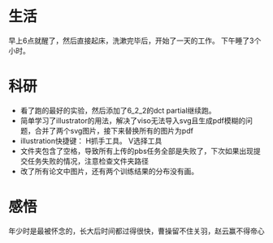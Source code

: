 # 生活
早上6点就醒了，然后直接起床，洗漱完毕后，开始了一天的工作。
下午睡了3个小时。

# 科研
- 看了跑的最好的实验，然后添加了6_2_2的dct partial继续跑。
- 简单学习了illustrator的用法，解决了viso无法导入svg且生成pdf模糊的问题，合并了两个svg图片，接下来替换所有的图片为pdf
- illustration快捷键： H抓手工具。 V选择工具
- 文件夹包含了空格，导致所有上传的pbs任务全部是失败了，下次如果出现提交任务失败的情况，注意检查文件夹路径
- 改了所有论文中图片，还有两个训练结果的分布没有画。

# 感悟
年少时是最被怀念的，长大后时间都过得很快，曹操留不住关羽，赵云赢不得帝心